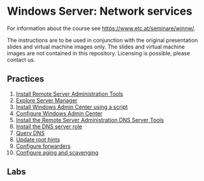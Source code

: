 # Windows Server: Network services

For information about the course see <https://www.etc.at/seminare/winnw/>.

The instructions are to be used in conjunction with the original presentation slides and virtual machine images only. The slides and virtual machine images are not contained in this repository. Licensing is possible, please contact us.

## Practices

1. [Install Remote Server Administration Tools](Practices/Install-Remote-Server-Administration-Tools.md)
1. [Explore Server Manager](Practices/Explore-Server-Manager.md)
1. [Install Windows Admin Center using a script](Practices/Install-Windows-Admin-Center-using-a-script.md)
1. [Configure Windows Admin Center](Practices/Configure-Windows-Admin-Center.md)
1. [Install the Remote Server Administration DNS Server Tools](Practices/Install-the-Remot-Server-Administration-DNS-Server-Tools.md)
1. [Install the DNS server role](Practices/Install-the-DNS-server-role.md)
1. [Query DNS](Practices/Query-DNS.md)
1. [Update root hints](Practices/Update-root-hints.md)
1. [Configure forwarders](Practices/Configure-forwarders.md)
1. [Configure aging and scavenging](Practices/Configure-aging-and-scavenging.md)

## Labs

